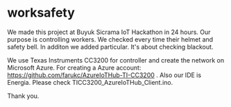 # worksafety

We made this project at Buyuk Sicrama IoT Hackathon in 24 hours.
Our purpose is controlling workers. We checked every time their helmet and safety bell. In additon we added particular. It's about checking blackout.

We use Texas Instruments CC3200 for controller and create the network on Microsoft Azure. For creating a Azure account: https://github.com/farukc/AzureIoTHub-TI-CC3200 . Also our IDE is Energia. Please check TICC3200_AzureIoTHub_Client.ino. 

Thank you.
